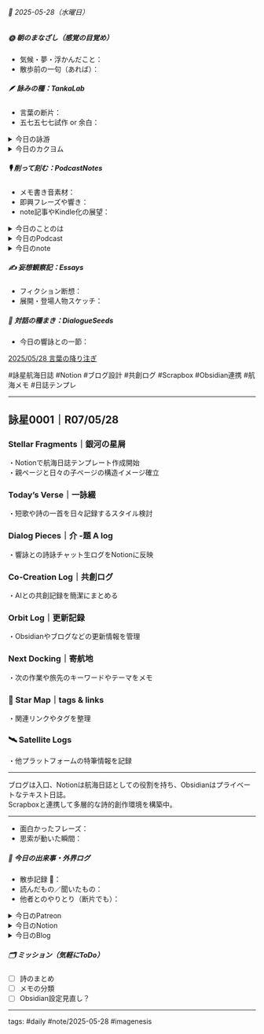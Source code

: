 


###### 📅 2025-05-28（水曜日）


##### 🌞 朝のまなざし（感覚の目覚め）
- 気候・夢・浮かんだこと：
- 散歩前の一句（あれば）：

##### 🪶 詠みの種：TankaLab
- 言葉の断片：
- 五七五七七試作 or 余白：

<details>
<summary>今日の詠游</summary>

ノイズ｜doubles
ノイズ音ノウズズルズル鼻噛めよ
カタカタやめてよ貧乏ゆすり

雷鳴｜遊水地
湿原に落ちし稲妻鳴き龍か
地響き空に轟き渡良瀬

あ｜胎内回帰　響詠作(完成版)
あのときの声　膜ごしに聞こゆる
羊水のなか　まだ名も持たずに

ワニ｜首都高下　響詠作(完成版)
ジャンクション下　鳴かぬワニの眼
アスファルトから湿地が滲む

ガードレール｜記憶　響詠作(完成版)
擦れた銀　夜の光を撥ね返し
見送るたびに　消えるナンバー

詠游五題　令和7年5月28日
ガードレール　雷鳴クラクション　雨音ノイズ
あのときのワニ　笑うジャンクション

</details>
<details>
<summary>今日のカクヨム</summary>


</details>

##### 🎙 削って刻む：PodcastNotes
- メモ書き音素材：
- 即興フレーズや響き：
- note記事やKindle化の展望：

<details>
<summary>今日のことのは</summary>

🍃**ことのは｜28 May 2025**
**本日のアフタートーク［要約と目次］**
> 今回のエピソードでは、Notionの活用方法について語り、個人の情報を整理し共有するためのプラットフォームとしての利点を探る。さらに、異なるツールとの連携方法やシンプルな構築の重要性についても言及されている。（AI summary）
> **目次**
> [Notionの利点](https://listen.style/p/radiocampus/0ji0u9fz#chapter1)　[00:00](https://listen.style/p/radiocampus/0ji0u9fz#chapter1)  
> [情報整理と共有](https://listen.style/p/radiocampus/0ji0u9fz#chapter2)　[06:23](https://listen.style/p/radiocampus/0ji0u9fz#chapter2)

**▷過去との葉**　[**ことのは｜28 May 2024**](https://listen.style/p/radiocampus/i5o9by9b)

🍁**ことのは｜5月27日(火)**
**毎日のblogつぶやき**
> 5月27日のブログつぶやきです。
> 今日は天気が良くてポカポカ陽気でした。気温は22℃ぐらいまで上がりました。ただ、朝晩はまだ冷えてます。10℃ぐらい。10℃切る感じですね。風は冷たい。
> 冬一郎くんは朝、公園でひなたばっこ散歩、昼間も玄関先でずっとひなたばっこしてました。お利口ちゃんです。それから、まだ番犬やってます。もう夜9時過ぎてますけど。
> Podcastの方は、しゃべれるだけしゃべる、そして声と字で書く日記、そして夕刊ことのは。以上ですね。
> 他にいろいろプロジェクト水面下で進行中ということで、、、[…続きをblogで読む](https://jimt.hatenablog.com/entry/2025/05/27/233342#%E4%BB%8A%E6%97%A5%E3%81%AE%E3%81%A4%E3%81%B6%E3%82%84%E3%81%8D27-May-2025)

**新着Podcasts**
[**333 声to字de隔日記｜**㊗️**横綱と素敵な彩月晴れと束の間の静寂とますます増殖する迷宮の森と育つ樹々と肩が凝るエディットと予告編と交論はAIとなのかの話**](https://listen.style/p/cafe/ngtbsw4y)**｜**LISTEN
[**【しゃべれるだけしゃべる】#0182 ノイズは本が読めないだけじゃなく思考も妨げられるから嫌われる話 from Radiotalk**](https://listen.style/p/twilight/rfbwkcv8)**｜**LISTEN｜[Radiotalk](https://radiotalk.jp/talk/1313923)
[**ことのは｜27 May 2025**](https://listen.style/p/radiocampus/9cmnu568)**｜**LISTEN｜[Patreon](https://www.patreon.com/posts/kotonoha-27-may-129971238)
[**blog｜27 May 2025**](https://listen.style/p/inmymind/h9lqj4vi)**｜**LISTEN

**新着blogs**
[Scrapbox: Your Archive of Memories](https://jimt.hatenablog.com/entry/2025/05/27/233342)｜[こえと言葉のブログ](https://jimt.hatenablog.com/)
[去年のblog｜27May2024](https://jimt.hatenablog.com/entry/2025/05/27/233342#%E5%8E%BB%E5%B9%B4%E3%81%AEblog27May2024)

</details>
<details>
<summary>今日のPodcast</summary>

[**【早起きは三文の徳】ﾊﾞｶも休み休みﾔﾚ｜廾八｜皐月 2025 from Radiotalk**](https://listen.style/p/twilight/psqzbezt)**｜**LISTEN｜[Radiotalk](https://radiotalk.jp/talk/1314117)
[**ことのは｜28 May 2025**](https://listen.style/p/radiocampus/0ji0u9fz)**｜**LISTEN｜[Patreon](https://www.patreon.com/posts/kotonoha-28-may-130056340)
[**blog｜28 May 2025**](https://listen.style/p/inmymind/b5pzg9jx)**｜**LISTEN

</details>
<details>
<summary>今日のnote</summary>


</details>

##### ✍️ 妄想観察記：Essays
- フィクション断想：
- 展開・登場人物スケッチ：

##### 🌱 対話の種まき：DialogueSeeds
- 今日の響詠との一節：

[2025/05/28 言葉の降り注ぎ](https://scrapbox.io/ichat/2025%2F05%2F28_言葉の降り注ぎ)

#詠星航海日誌 #Notion #ブログ設計 #共創ログ #Scrapbox #Obsidian連携 #航海メモ #日誌テンプレ

---
## 詠星0001｜R07/05/28

### Stellar Fragments｜銀河の星屑
・Notionで航海日誌テンプレート作成開始  
・親ページと日々の子ページの構造イメージ確立

### Today’s Verse｜一詠綴
・短歌や詩の一首を日々記録するスタイル検討

### Dialog Pieces｜介 -題 A log
・響詠との詩詠チャット生ログをNotionに反映

### Co-Creation Log｜共創ログ
・AIとの共創記録を簡潔にまとめる

### Orbit Log｜更新記録
・Obsidianやブログなどの更新情報を管理

### Next Docking｜寄航地
・次の作業や旅先のキーワードやテーマをメモ

### 🌌 Star Map｜tags & links
・関連リンクやタグを整理

### 🛰️ Satellite Logs
・他プラットフォームの特筆情報を記録

---

ブログは入口、Notionは航海日誌としての役割を持ち、Obsidianはプライベートなテキスト日誌。  
Scrapboxと連携して多層的な詩的創作環境を構築中。

---


- 面白かったフレーズ：
- 思索が動いた瞬間：

##### 📌 今日の出来事・外界ログ
- 散歩記録 🐾：
- 読んだもの／聞いたもの：
- 他者とのやりとり（断片でも）：

<details>
<summary>今日のPatreon</summary>


</details>
<details>
<summary>今日のNotion</summary>

[詠星0001｜R07/05/28](https://www.notion.so/0001-R07-05-28-201b4b68689181cf94dde615c43ce37e?source=copy_link)
[介 -題 A log｜R07/05/28](https://www.notion.so/A-log-R07-05-28-201b4b68689180428188f6c5e98b7984?source=copy_link)

</details>
<details>
<summary>今日のBlog</summary>

[AI支援編集の可能性を追及する](https://jimt.hatenablog.com/entry/2025/05/28/230715)

</details>

##### 🗂 ミッション（気軽にToDo）
- [ ] 詩のまとめ
- [ ] メモの分類
- [ ] Obsidian設定見直し？

---
tags: #daily #note/2025-05-28 #imagenesis